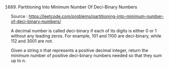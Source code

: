 1689. Partitioning Into Minimum Number Of Deci-Binary Numbers

Source : https://leetcode.com/problems/partitioning-into-minimum-number-of-deci-binary-numbers/

A decimal number is called deci-binary if each of its digits is either 0 or 1 without any leading zeros. For example, 101 and 1100 are deci-binary, while 112 and 3001 are not.

Given a string n that represents a positive decimal integer, return the minimum number of positive deci-binary numbers needed so that they sum up to n.